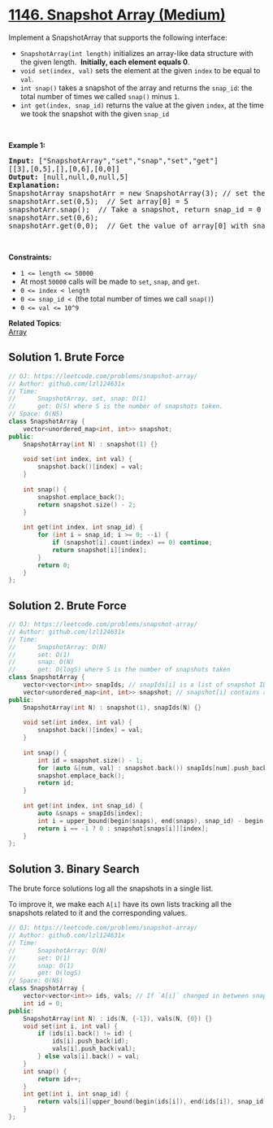 # [1146. Snapshot Array (Medium)](https://leetcode.com/problems/snapshot-array/)

<p>Implement a SnapshotArray that supports the following interface:</p>

<ul>
	<li><code>SnapshotArray(int length)</code> initializes an array-like data structure with the given length.&nbsp; <strong>Initially, each element equals 0</strong>.</li>
	<li><code>void set(index, val)</code> sets the element at the given <code>index</code> to be equal to <code>val</code>.</li>
	<li><code>int snap()</code>&nbsp;takes a snapshot of the array and returns the <code>snap_id</code>: the total number of times we called <code>snap()</code> minus <code>1</code>.</li>
	<li><code>int get(index, snap_id)</code>&nbsp;returns the value at the given <code>index</code>, at the time we took the snapshot with the given <code>snap_id</code></li>
</ul>

<p>&nbsp;</p>
<p><strong>Example 1:</strong></p>

<pre><strong>Input:</strong> ["SnapshotArray","set","snap","set","get"]
[[3],[0,5],[],[0,6],[0,0]]
<strong>Output:</strong> [null,null,0,null,5]
<strong>Explanation: </strong>
SnapshotArray snapshotArr = new SnapshotArray(3); // set the length to be 3
snapshotArr.set(0,5);  // Set array[0] = 5
snapshotArr.snap();  // Take a snapshot, return snap_id = 0
snapshotArr.set(0,6);
snapshotArr.get(0,0);  // Get the value of array[0] with snap_id = 0, return 5</pre>

<p>&nbsp;</p>
<p><strong>Constraints:</strong></p>

<ul>
	<li><code>1 &lt;= length&nbsp;&lt;= 50000</code></li>
	<li>At most <code>50000</code>&nbsp;calls will be made to <code>set</code>, <code>snap</code>, and <code>get</code>.</li>
	<li><code>0 &lt;= index&nbsp;&lt;&nbsp;length</code></li>
	<li><code>0 &lt;=&nbsp;snap_id &lt;&nbsp;</code>(the total number of times we call <code>snap()</code>)</li>
	<li><code>0 &lt;=&nbsp;val &lt;= 10^9</code></li>
</ul>


**Related Topics**:  
[Array](https://leetcode.com/tag/array/)

## Solution 1. Brute Force

```cpp
// OJ: https://leetcode.com/problems/snapshot-array/
// Author: github.com/lzl124631x
// Time:
//      SnapshotArray, set, snap: O(1)
//      get: O(S) where S is the number of snapshots taken.
// Space: O(NS)
class SnapshotArray {
    vector<unordered_map<int, int>> snapshot;
public:
    SnapshotArray(int N) : snapshot(1) {}
    
    void set(int index, int val) {
        snapshot.back()[index] = val;
    }
    
    int snap() {
        snapshot.emplace_back();
        return snapshot.size() - 2;
    }
    
    int get(int index, int snap_id) {
        for (int i = snap_id; i >= 0; --i) {
            if (snapshot[i].count(index) == 0) continue;
            return snapshot[i][index];
        }
        return 0;
    }
};
```

## Solution 2. Brute Force

```cpp
// OJ: https://leetcode.com/problems/snapshot-array/
// Author: github.com/lzl124631x
// Time:
//      SnapshotArray: O(N)
//      set: O(1)
//      snap: O(N)
//      get: O(logS) where S is the number of snapshots taken
class SnapshotArray {
    vector<vector<int>> snapIds; // snapIds[i] is a list of snapshot IDs related to the `i`-th element in array.
    vector<unordered_map<int, int>> snapshot; // snapshot[i] contains all the values changed between snapshot `i-1` and `i`
public:
    SnapshotArray(int N) : snapshot(1), snapIds(N) {}
    
    void set(int index, int val) {
        snapshot.back()[index] = val;
    }
    
    int snap() {
        int id = snapshot.size() - 1;
        for (auto &[num, val] : snapshot.back()) snapIds[num].push_back(id);
        snapshot.emplace_back();
        return id;
    }
    
    int get(int index, int snap_id) {
        auto &snaps = snapIds[index];
        int i = upper_bound(begin(snaps), end(snaps), snap_id) - begin(snaps) - 1;
        return i == -1 ? 0 : snapshot[snaps[i]][index];
    }
};
```

## Solution 3. Binary Search

The brute force solutions log all the snapshots in a single list.

To improve it, we make each `A[i]` have its own lists tracking all the snapshots related to it and the corresponding values.

```cpp
// OJ: https://leetcode.com/problems/snapshot-array/
// Author: github.com/lzl124631x
// Time:
//      SnapshotArray: O(N)
//      set: O(1)
//      snap: O(1)
//      get: O(logS)
// Space: O(NS)
class SnapshotArray {
    vector<vector<int>> ids, vals; // If `A[i]` changed in between snapshot `j-1` and `j`, we append `j` to `ids[i]`, and append the changed value to `vals[i]`.
    int id = 0;
public:
    SnapshotArray(int N) : ids(N, {-1}), vals(N, {0}) {}
    void set(int i, int val) {
        if (ids[i].back() != id) {
            ids[i].push_back(id);
            vals[i].push_back(val);
        } else vals[i].back() = val;
    }
    int snap() {
        return id++;
    }
    int get(int i, int snap_id) {
        return vals[i][upper_bound(begin(ids[i]), end(ids[i]), snap_id) - begin(ids[i]) - 1];
    }
};
```